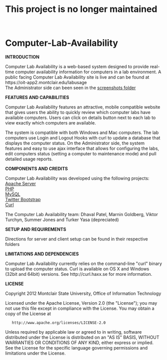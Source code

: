 
This project is no longer maintained
====================================
<br>

Computer-Lab-Availability
=========================

<b>INTRODUCTION</b>
<p>
Computer Lab Availability is a web-based system designed to provide real-time computer availability information for computers in a lab environment.
A public facing Computer Lab Availability site is live and can be found at https://oit-app2.montclair.edu/labusage
<br>
The Administrator side can been seen in the <a href="https://github.com/MontclairState/Computer-Lab-Availability/tree/master/Screenshots">screenshots folder</a>

<b>FEATURES AND CAPABILITIES</b>
<p>
Computer Lab Availability features an attractive, mobile compatible website that gives users the ability to quickly review which computer labs have available computers. Users can click on details button next to each lab to view exactly which computers are available.
<p>
The system is compatible with both Windows and Mac computers. 
The lab computers use Login and Logout Hooks with curl to update a database that displays the computer status.
On the Administrator side, the system features and easy to use ajax interface that allows for configuring the labs, edit computers status (setting a computer to maintenance mode) and pull detailed usage reports. 

<b>COMPONENTS AND CREDITS</b>
<p>
Computer Lab Availability was developed using the following projects:
<br>
<a href="http://httpd.apache.org">Apache Server</a>
<br>
<a href="http://php.net">PHP</a>
<br>
<a href="http://mysql.com">MySQL</a>
<br>
<a href="http://twitter.github.com/bootstrap/">Twitter Bootstrap</a>
<br>
<a href="http://curl.haxx.se">Curl</a>

The Computer Lab Availability team: Dhaval Patel, Marnin Goldberg, Viktor Turchyn, Summer Jones and Turker Yasa (depreciated)

<b>SETUP AND REQUIREMENTS</b>
<p>
Directions for server and client setup can be found in their respective folders

<b>LIMITATIONS AND DEPENDENCIES</b>
<p>
Computer Lab Availability currently relies on the command-line "curl" binary to upload the computer status. Curl is available on OS X and Windows (32bit and 64bit) versions. See http://curl.haxx.se for more information.

<b>LICENSE</b>
<p>
Copyright 2012 Montclair State University, Office of Information Technology

   Licensed under the Apache License, Version 2.0 (the "License");
   you may not use this file except in compliance with the License.
   You may obtain a copy of the License at

       http://www.apache.org/licenses/LICENSE-2.0

   Unless required by applicable law or agreed to in writing, software
   distributed under the License is distributed on an "AS IS" BASIS,
   WITHOUT WARRANTIES OR CONDITIONS OF ANY KIND, either express or implied.
   See the License for the specific language governing permissions and
   limitations under the License.
